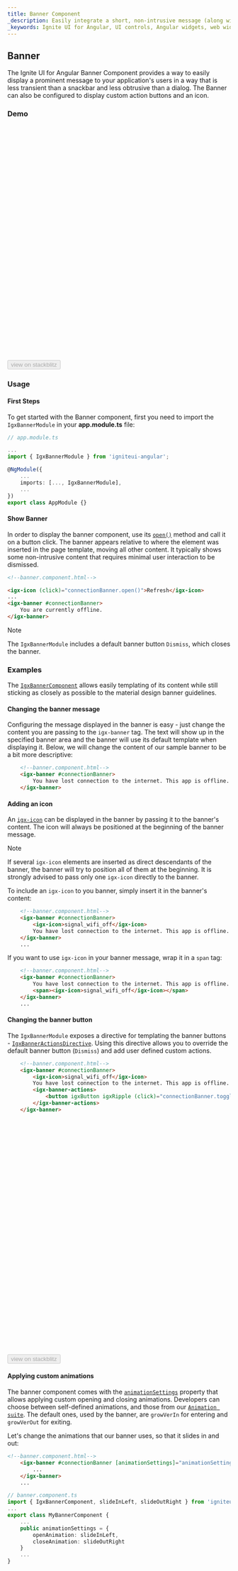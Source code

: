 ```yaml
---
title: Banner Component
_description: Easily integrate a short, non-intrusive message (along with optional actions) using Ignite UI for Angular Banner component.
_keywords: Ignite UI for Angular, UI controls, Angular widgets, web widgets, UI widgets, Angular, Native Angular Components Suite, Native Angular Controls, Native Angular Components Library, Angular Banner component, Angular Banner control
---
```

## Banner
<p class="highlight">
The Ignite UI for Angular Banner Component provides a way to easily display a prominent message to your application's users in a way that is less transient than a snackbar and less obtrusive than a dialog. The Banner can also be configured to display custom action buttons and an icon.</p>

### Demo

<div class="sample-container loading" style="height: 530px">
    <iframe id="banner-sample-1-iframe" frameborder="0" seamless="" width="100%" height="100%" data-src="{environment:demosBaseUrl}/notifications/banner-sample-1" class="lazyload"></iframe>
</div>
<div>
    <button data-localize="stackblitz" disabled class="stackblitz-btn" data-iframe-id="banner-sample-1-iframe" data-demos-base-url="{environment:demosBaseUrl}">view on stackblitz</button>
</div>
<div class="divider--half"></div>

### Usage

#### First Steps

To get started with the Banner component, first you need to import the `IgxBannerModule` in your **app.module.ts** file:

```typescript
// app.module.ts

...
import { IgxBannerModule } from 'igniteui-angular';

@NgModule({
    ...
    imports: [..., IgxBannerModule],
    ...
})
export class AppModule {}
```

#### Show Banner

In order to display the banner component, use its [`open()`]({environment:angularApiUrl}/classes/igxbannercomponent.html#open) method and call it on a button click. The banner appears relative to where the element was inserted in the page template, moving all other content. It typically shows some non-intrusive content that requires minimal user interaction to be dismissed.

```html
<!--banner.component.html-->

<igx-icon (click)="connectionBanner.open()">Refresh</igx-icon>
...
<igx-banner #connectionBanner>
    You are currently offline.
</igx-banner>

```

> [!NOTE]
> The `IgxBannerModule` includes a default banner button `Dismiss`, which closes the banner.

### Examples

The [`IgxBannerComponent`]({environment:angularApiUrl}/classes/igxbannercomponent.html) allows easily templating of its content while still sticking as closely as possible to the material design banner guidelines.

#### Changing the banner message

Configuring the message displayed in the banner is easy - just change the content you are passing to the `igx-banner` tag. The text will show up in the specified banner area and the banner will use its default template when displaying it. Below, we will change the content of our sample banner to be a bit more descriptive:

```html
    <!--banner.component.html-->
    <igx-banner #connectionBanner>
        You have lost connection to the internet. This app is offline.
    </igx-banner>
```

#### Adding an icon

An [`igx-icon`](icon.md) can be displayed in the banner by passing it to the banner's content. The icon will always be positioned at the beginning of the banner message.

> [!NOTE]
> If several `igx-icon` elements are inserted as direct descendants of the banner, the banner will try to position all of them at the beginning. It is strongly advised to pass only one `igx-icon` directly to the banner.

To include an `igx-icon` to you banner, simply insert it in the banner's content:

```html
    <!--banner.component.html-->
    <igx-banner #connectionBanner>
        <igx-icon>signal_wifi_off</igx-icon>
        You have lost connection to the internet. This app is offline.
    </igx-banner>
    ...
```

If you want to use `igx-icon` in your banner message, wrap it in a `span` tag:

```html
    <!--banner.component.html-->
    <igx-banner #connectionBanner>
        You have lost connection to the internet. This app is offline.
        <span><igx-icon>signal_wifi_off</igx-icon></span>
    </igx-banner>
    ...
```

#### Changing the banner button

The `IgxBannerModule` exposes a directive for templating the banner buttons - [`IgxBannerActionsDirective`]({environment:angularApiUrl}/classes/igxbanneractionsdirective.html). Using this directive allows you to override the default banner button (`Dismiss`) and add user defined custom actions.

```html
    <!--banner.component.html-->
    <igx-banner #connectionBanner>
        <igx-icon>signal_wifi_off</igx-icon>
        You have lost connection to the internet. This app is offline.
        <igx-banner-actions>
            <button igxButton igxRipple (click)="connectionBanner.toggle()">Toggle Banner</button>
        </igx-banner-actions>
    </igx-banner>
```

<div class="sample-container loading" style="height: 530px">
    <iframe id="banner-sample-2-iframe" frameborder="0" seamless="" width="100%" height="100%" data-src="{environment:demosBaseUrl}/notifications/banner-sample-2" class="lazyload"></iframe>
</div>
<div>
    <button data-localize="stackblitz" disabled class="stackblitz-btn" data-iframe-id="banner-sample-2-iframe" data-demos-base-url="{environment:demosBaseUrl}">view on stackblitz</button>
</div>

#### Applying custom animations

The banner component comes with the [`animationSettings`]({environment:angularApiUrl}/classes/igxbannercomponent.html#animationsettings) property that allows applying custom opening and closing animations. Developers can choose between self-defined animations, and those from our [`Animation suite`]({environment:sassApiUrl}/index.html). The default ones, used by the banner, are `growVerIn` for entering and `growVerOut` for exiting.

Let's change the animations that our banner uses, so that it slides in and out:

```html
<!--banner.component.html-->
    <igx-banner #connectionBanner [animationSettings]="animationSettings">
        ...
    </igx-banner>
    ...
```

```typescript
// banner.component.ts
import { IgxBannerComponent, slideInLeft, slideOutRight } from 'igniteui-angular'
...
export class MyBannerComponent {
    ...
    public animationSettings = {
        openAnimation: slideInLeft,
        closeAnimation: slideOutRight
    }
    ...
}
```

<div class="sample-container loading" style="height: 530px">
    <iframe id="banner-sample-3-iframe" frameborder="0" seamless="" width="100%" height="100%" data-src="{environment:demosBaseUrl}/notifications/banner-sample-3" class="lazyload"></iframe>
</div>
<div>
    <button data-localize="stackblitz" disabled class="stackblitz-btn" data-iframe-id="banner-sample-3-iframe" data-demos-base-url="{environment:demosBaseUrl}">view on stackblitz</button>
</div>

#### Binding to events
The banner component emits events when changing its state - [`onOpening`]({environment:angularApiUrl}/classes/igxbannercomponent.html#onopening) and [`onOpened`]({environment:angularApiUrl}/classes/igxbannercomponent.html#onopened) are called when the banner is shown (before and after, resp.), while [`onClosing`]({environment:angularApiUrl}/classes/igxbannercomponent.html#onclosing) and [`onClosed`]({environment:angularApiUrl}/classes/igxbannercomponent.html#onclosed) are emitted when the banner is closed. The *ing* events (`onOpening`, `onClosing`) are cancelable - they use the `ICancelEventArgs` interface and the emitted object has a `cancel` property. If the `cancel` property is set to true, the corresponding end action and event will not be triggered - e.g. if we cancel `onOpening`, the banner's `open` method will not finish and the banner will not be shown.

To cancel an event, bind it to the emitted object and set its `cancel` property to `true`.

```html
<!--banner.component.html-->
    <igx-banner #connectionBanner (onOpening)="handleOpen($event)">
        ...
    </igx-banner>
```
```typescript
// banner.component.ts
...
export class MyBannerComponent {
    ...
    public handleOpen(event) {
        event.cancel = true;
    }
}
```
> [!NOTE]
> If the changes above are applied, the banner will never open, as the opening event is always cancelled.

### Advanced Example

Let's create a banner with two custom buttons - one for dismissing the notification and one for turning on the connection. We can pass custom action handlers using the `igx-banner-actions` selector:

```html
<!--banner.component.html-->
<igx-banner class="offline-banner" #connectionBanner [animationSettings]="animationSettings">
    <igx-icon>signal_wifi_off</igx-icon>
        You have lost connection to the internet. This app is offline.
    <igx-banner-actions>
        <button igxButton igxRipple (click)="connectionBanner.close()">Continue Offline</button>
        <button igxButton igxRipple (click)="wifiState = true">Turn On Wifi</button>
    </igx-banner-actions>
</igx-banner>
```

> [!NOTE]
> According to Google's [`Material Design`](https://material.io/design/components/banners.html#anatomy) guidelines, a banner should have a maximum of 2 buttons present. The `IgxBannerComponent` does not explicitly limit the number of elements under the `igx-banner-actions` tag, but it is strongly recommended to use up to 2 if you want to adhere to the material design guidelines.

The dismiss option (`'Continue Offline'`) doesn't need any further logic, so it can just call the `close()` method. The confirm action (`'Turn On Wifi'`), however, requires some additional logic, so we have to define it in the component. Then, we will create `onNetworkStateChange` Observable and subscribe to it. The last step is to call the `refreshBanner()` method on each change, which will toggle the banner depending on the `wifiState`.

The banner will also have a WiFi icon in the navbar. As the subscription fires on any change of the `wifiState`, the icon will not only toggle the banner, but change according to the state ot the connection:

```html
<!--banner.component.html-->
<igx-navbar title="Gallery">
    <igx-icon (click)="wifiState = !wifiState">
        {{ wifiState ? 'signal_wifi_4_bar' : 'signal_wifi_off' }}
    </igx-icon>
</igx-navbar>
```

Finally, we will add a `toast`, displaying a message about the WiFi state. The results of the templated banner can be seen in the demo below:

<div class="sample-container loading" style="height: 530px">
    <iframe id="banner-advanced-sample-iframe" frameborder="0" seamless="" width="100%" height="100%" data-src="{environment:demosBaseUrl}/notifications/banner-advanced-sample" class="lazyload"></iframe>
</div>
<div>
    <button data-localize="stackblitz" disabled class="stackblitz-btn" data-iframe-id="banner-advanced-sample-iframe" data-demos-base-url="{environment:demosBaseUrl}">view on stackblitz</button>
</div>

### Styling

First, in order to use the functions exposed by the theme engine, we need to import the index file in our style file: 

```scss
// in styles.scss
@import '~igniteui-angular/lib/core/styles/themes/index';
```

Following the simplest approach, we create a new theme that extends the [`igx-banner-theme`]({environment:sassApiUrl}/index.html#function-igx-banner-theme) and accepts the `$banner-message-color`, `$banner-background` and the `$banner-illustration-color` parameters.

```scss
$custom-banner-theme: igx-banner-theme(
    $banner-message-color: #151515,
    $banner-background: #dedede,
    $banner-illustration-color: #666666
);
```

#### Using CSS variables 

The last step is to pass the custom banner theme:

```scss
@include igx-css-vars($custom-banner-theme);
```

#### Using mixins

In order to style components for older browsers, like Internet Explorer 11, we have to use a different approach, since it doesn't support CSS variables. 

If the component is using the [`Emulated`](themes/component-themes.md#view-encapsulation) ViewEncapsulation, it is necessary to `penetrate` this encapsulation using `::ng-deep`. To prevent the custom theme to leak into other components, be sure to include the `:host` selector before `::ng-deep`:

```scss
:host {
    ::ng-deep {
        // Pass the custom banner theme to the `igx-banner` mixin
        @include igx-banner($custom-banner-theme);
    }
}
```

#### Using color palettes

Instead of hardcoding the color values, like we just did, we can achieve greater flexibility in terms of colors by using the [`igx-palette`]({environment:sassApiUrl}/index.html#function-igx-palette) and [`igx-color`]({environment:sassApiUrl}/index.html#function-igx-color) functions.

`igx-palette` generates a color palette based on the primary and secondary colors that are passed:

```scss
$white-color: #dedede;
$black-color: #151515;

$light-banner-palette: igx-palette($primary: $white-color, $secondary: $black-color);
```

And then with [`igx-color`]({environment:sassApiUrl}/index.html#function-igx-color) we can easily retrieve color from the palette. 

```scss
$custom-banner-theme: igx-banner-theme(
    $banner-message-color: igx-color($light-banner-palette, "secondary", 400),
    $banner-background: igx-color($light-banner-palette, "primary", 400),
    $banner-illustration-color: igx-color($light-banner-palette, "secondary", 100)
);
```

>[!NOTE]
>The `igx-color` and `igx-palette` are powerful functions for generating and retrieving colors. Please refer to the [`Palettes`](themes/palette.md) topic for detailed guidance on how to use them.

#### Using schemas

You can build a robust and flexible structure that benefits from [`schemas`](themes/schemas.md).
Extend one of the two predefined schemas, that are provided for every component, in this case - [`light-banner`]({environment:sassApiUrl}/index.html#variable-_light-banner) schema: 

```scss
//  Extending the banner schema
$light-toast-schema: extend($_light-toast,
    (
        banner-message-color: (
            igx-color: ("secondary", 400)
        ),
        banner-background: (
            igx-color: ("primary", 400)
        ),
        banner-illustration-color: (
            igx-color: ("secondary", 100)
        )
    )
);
```

In order to apply our custom schemas we have to **extend** one of the globals ([`light`]({environment:sassApiUrl}/index.html#variable-light-schema) or [`dark`]({environment:sassApiUrl}/index.html#variable-dark-schema)), which is basically pointing out the components with a custom schema, and after that add it to the respective component themes:

```scss
// Extending the global light-schema
$custom-light-schema: extend($light-schema,(
    igx-banner: $light-banner-schema
));

// Defining banner with the global light schema
$custom-banner-theme: igx-banner-theme(
  $palette: $light-banner-palette,
  $schema: $custom-light-schema
);
```

Don't forget to include the themes in the same way as it was demonstrated above.

<div class="sample-container loading" style="height: 530px">
    <iframe id="banner-styling-iframe" frameborder="0" seamless width="100%" height="100%" data-src="{environment:demosBaseUrl}/notifications/banner-styling" class="lazyload no-theming"></iframe>
</div>
<div>
    <button data-localize="stackblitz" disabled class="stackblitz-btn" data-iframe-id="banner-styling-iframe" data-demos-base-url="{environment:demosBaseUrl}">view on stackblitz</button>
</div>

<div class="divider--half"></div>

### API Reference
<div class="divider--half"></div>

* [IgxBannerComponent]({environment:angularApiUrl}/classes/igxbannercomponent.html)
* [IgxBannerActionsDirective]({environment:angularApiUrl}/classes/igxbanneractionsdirective.html)
* [IgxBannerComponent Styles]({environment:sassApiUrl}/index.html#function-igx-banner-theme)

Additional components and/or directives with relative APIs that were used:

* [IgxCardComponent]({environment:angularApiUrl}/classes/igxcardcomponent.html)
* [IgxIconComponent]({environment:angularApiUrl}/classes/igxiconcomponent.html)
* [IgxNavbarComponent]({environment:angularApiUrl}/classes/igxnavbarcomponent.html)
* [IgxToastComponent]({environment:angularApiUrl}/classes/igxtoastcomponent.html)

### Additional Resources
<div class="divider--half"></div>

Our community is active and always welcoming to new ideas.
* [Ignite UI for Angular **Forums**](https://www.infragistics.com/community/forums/f/ignite-ui-for-angular)
* [Ignite UI for Angular **GitHub**](https://github.com/IgniteUI/igniteui-angular)